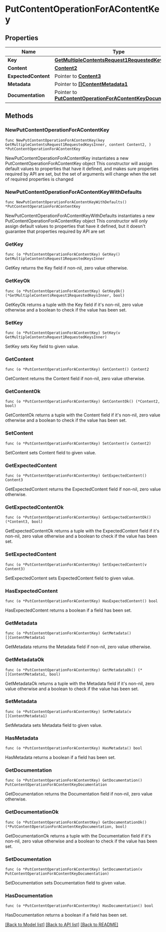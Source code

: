 # PutContentOperationForAContentKey

## Properties

Name | Type | Description | Notes
------------ | ------------- | ------------- | -------------
**Key** | [**GetMultipleContentsRequest1RequestedKeysInner**](GetMultipleContentsRequest1RequestedKeysInner.md) |  | 
**Content** | [**Content2**](Content2.md) |  | 
**ExpectedContent** | Pointer to [**Content3**](Content3.md) |  | [optional] 
**Metadata** | Pointer to [**[]ContentMetadata1**](ContentMetadata1.md) |  | [optional] 
**Documentation** | Pointer to [**PutContentOperationForAContentKeyDocumentation**](PutContentOperationForAContentKeyDocumentation.md) |  | [optional] 

## Methods

### NewPutContentOperationForAContentKey

`func NewPutContentOperationForAContentKey(key GetMultipleContentsRequest1RequestedKeysInner, content Content2, ) *PutContentOperationForAContentKey`

NewPutContentOperationForAContentKey instantiates a new PutContentOperationForAContentKey object
This constructor will assign default values to properties that have it defined,
and makes sure properties required by API are set, but the set of arguments
will change when the set of required properties is changed

### NewPutContentOperationForAContentKeyWithDefaults

`func NewPutContentOperationForAContentKeyWithDefaults() *PutContentOperationForAContentKey`

NewPutContentOperationForAContentKeyWithDefaults instantiates a new PutContentOperationForAContentKey object
This constructor will only assign default values to properties that have it defined,
but it doesn't guarantee that properties required by API are set

### GetKey

`func (o *PutContentOperationForAContentKey) GetKey() GetMultipleContentsRequest1RequestedKeysInner`

GetKey returns the Key field if non-nil, zero value otherwise.

### GetKeyOk

`func (o *PutContentOperationForAContentKey) GetKeyOk() (*GetMultipleContentsRequest1RequestedKeysInner, bool)`

GetKeyOk returns a tuple with the Key field if it's non-nil, zero value otherwise
and a boolean to check if the value has been set.

### SetKey

`func (o *PutContentOperationForAContentKey) SetKey(v GetMultipleContentsRequest1RequestedKeysInner)`

SetKey sets Key field to given value.


### GetContent

`func (o *PutContentOperationForAContentKey) GetContent() Content2`

GetContent returns the Content field if non-nil, zero value otherwise.

### GetContentOk

`func (o *PutContentOperationForAContentKey) GetContentOk() (*Content2, bool)`

GetContentOk returns a tuple with the Content field if it's non-nil, zero value otherwise
and a boolean to check if the value has been set.

### SetContent

`func (o *PutContentOperationForAContentKey) SetContent(v Content2)`

SetContent sets Content field to given value.


### GetExpectedContent

`func (o *PutContentOperationForAContentKey) GetExpectedContent() Content3`

GetExpectedContent returns the ExpectedContent field if non-nil, zero value otherwise.

### GetExpectedContentOk

`func (o *PutContentOperationForAContentKey) GetExpectedContentOk() (*Content3, bool)`

GetExpectedContentOk returns a tuple with the ExpectedContent field if it's non-nil, zero value otherwise
and a boolean to check if the value has been set.

### SetExpectedContent

`func (o *PutContentOperationForAContentKey) SetExpectedContent(v Content3)`

SetExpectedContent sets ExpectedContent field to given value.

### HasExpectedContent

`func (o *PutContentOperationForAContentKey) HasExpectedContent() bool`

HasExpectedContent returns a boolean if a field has been set.

### GetMetadata

`func (o *PutContentOperationForAContentKey) GetMetadata() []ContentMetadata1`

GetMetadata returns the Metadata field if non-nil, zero value otherwise.

### GetMetadataOk

`func (o *PutContentOperationForAContentKey) GetMetadataOk() (*[]ContentMetadata1, bool)`

GetMetadataOk returns a tuple with the Metadata field if it's non-nil, zero value otherwise
and a boolean to check if the value has been set.

### SetMetadata

`func (o *PutContentOperationForAContentKey) SetMetadata(v []ContentMetadata1)`

SetMetadata sets Metadata field to given value.

### HasMetadata

`func (o *PutContentOperationForAContentKey) HasMetadata() bool`

HasMetadata returns a boolean if a field has been set.

### GetDocumentation

`func (o *PutContentOperationForAContentKey) GetDocumentation() PutContentOperationForAContentKeyDocumentation`

GetDocumentation returns the Documentation field if non-nil, zero value otherwise.

### GetDocumentationOk

`func (o *PutContentOperationForAContentKey) GetDocumentationOk() (*PutContentOperationForAContentKeyDocumentation, bool)`

GetDocumentationOk returns a tuple with the Documentation field if it's non-nil, zero value otherwise
and a boolean to check if the value has been set.

### SetDocumentation

`func (o *PutContentOperationForAContentKey) SetDocumentation(v PutContentOperationForAContentKeyDocumentation)`

SetDocumentation sets Documentation field to given value.

### HasDocumentation

`func (o *PutContentOperationForAContentKey) HasDocumentation() bool`

HasDocumentation returns a boolean if a field has been set.


[[Back to Model list]](../README.md#documentation-for-models) [[Back to API list]](../README.md#documentation-for-api-endpoints) [[Back to README]](../README.md)



